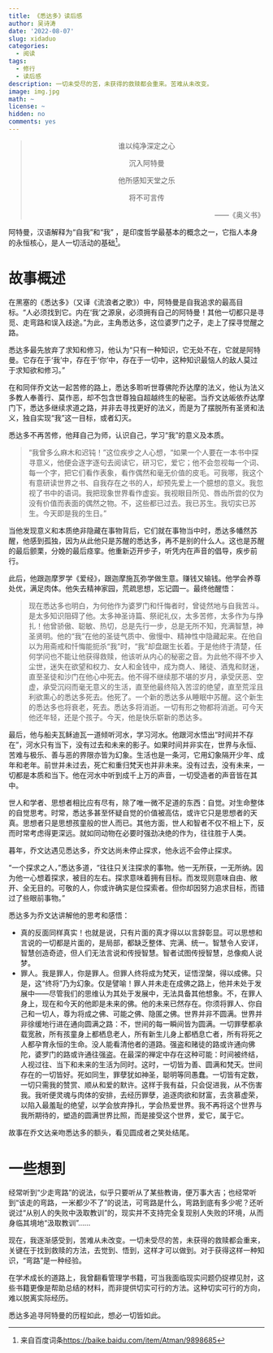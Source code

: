 ```yaml
---
title: 《悉达多》读后感
author: 吴诗涛
date: '2022-08-07'
slug: xidaduo
categories:
  - 阅读
tags:
  - 修行
  - 读后感
description: 一切未受尽的苦，未获得的救赎都会重来。苦难从未改变。
image: img.jpg
math: ~
license: ~
hidden: no
comments: yes
---
```


> <center>谁以纯净深定之心
> 
> 沉入阿特曼
> 
> 他所感知天堂之乐
> 
> 将不可言传</center>
> 
> <div align = "right">——《奥义书》</div>

阿特曼，汉语解释为“自我”和“我”
，是印度哲学最基本的概念之一，它指人本身的永恒核心，是人一切活动的基础[^baidu]。

[^baidu]: 来自百度词条<https://baike.baidu.com/item/Atman/9898685>

# 故事概述

在黑塞的《悉达多》（又译《流浪者之歌》）中，阿特曼是自我追求的最高目标。“人必须找到它。内在‘我’之源泉，必须拥有自己的阿特曼！其他一切都只是寻觅、走弯路和误入歧途。”为此，主角悉达多，这位婆罗门之子，走上了探寻觉醒之路。

悉达多最先放弃了求知和修习，他认为“只有一种知识，它无处不在，它就是阿特曼。它存在于‘我’中，存在于‘你’中，存在于一切中，这种知识最恼人的敌人莫过于求知欲和修习。”

在和同伴乔文达一起苦修的路上，悉达多聆听世尊佛陀乔达摩的法义，他认为法义多教人奉善行、莫作恶，却不包含世尊独自超越终生的秘密。当乔文达皈依乔达摩门下，悉达多继续求道之路，并非去寻找更好的法义，而是为了摆脱所有圣贤和法义，独自实现“我”这一目标，或者幻灭。

悉达多不再苦修，他拜自己为师，认识自己，学习“我”的意义及本质。

> “我曾多么麻木和迟钝！”这位疾步之人心想，“如果一个人要在一本书中探寻意义，他便会逐字逐句去阅读它，研习它，爱它；他不会忽视每一个词、每一个字，把它们看作表象，看作偶然和毫无价值的皮毛。可我哪，我这个有意研读世界之书、自我存在之书的人，却预先爱上一个臆想的意义。我忽视了书中的语词。我把现象世界看作虚妄。我视眼目所见、唇齿所尝的仅为没有价值而表面的偶然之物。不，这些都已过去。我已苏生。我切实已苏生。今天即是我的生日。”

当他发现意义和本质绝非隐藏在事物背后，它们就在事物当中时，悉达多幡然苏醒，他感到孤独，因为从此他只是苏醒的悉达多，再不是别的什么人。这也是苏醒的最后颤栗，分娩的最后痉挛。他重新迈开步子，听凭内在声音的倡导，疾步前行。

此后，他跟迦摩罗学《爱经》，跟迦摩施瓦弥学做生意。赚钱又输钱。他学会养尊处优，满足肉体。他失去精神家园，荒疏思想，忘记圆一。最终他醒悟：

> 现在悉达多也明白，为何他作为婆罗门和忏悔者时，曾徒然地与自我苦斗。是太多知识阻碍了他。太多神圣诗篇、祭祀礼仪，太多苦修，太多作为与挣扎！他曾骄傲、聪敏、热切，总是先行一步，总是无所不知，充满智慧，神圣贤明。他的“我”在他的圣徒气质中、傲慢中、精神性中隐藏起来。在他自以为用斋戒和忏悔能扼杀“我”时，“我”却盘踞生长着。于是他终于清楚，任何学问也不能让他获得救赎，他该听从内心的秘密之音。为此他不得不步入尘世，迷失在欲望和权力、女人和金钱中，成为商人、赌徒、酒鬼和财迷，直至圣徒和沙门在他心中死去。他不得不继续那不堪的岁月，承受厌恶、空虚，承受沉闷而毫无意义的生活，直至他最终陷入苦涩的绝望，直至荒淫且利欲熏心的悉达多死去。他死了。一个新的悉达多从睡眠中苏醒。这个新生的悉达多也将衰老，死去。悉达多将消逝。一切有形之物都将消逝。可今天他还年轻，还是个孩子。今天，他是快乐崭新的悉达多。

最后，他与船夫瓦稣迪瓦一道倾听河水，学习河水。他跟河水悟出“时间并不存在”，河水只有当下，没有过去和未来的影子。如果时间并非实在，世界与永恒、苦难与极乐、善与恶的界限亦皆为幻象。生活也是一条河，它用幻象隔开少年、成年和老年。前世并未过去，死亡和重归梵天也并非未来。没有过去，没有未来，一切都是本质和当下。他在河水中听到成千上万的声音，一切受造者的声音皆在其中。

世人和学者、思想者相比应有尽有，除了唯一微不足道的东西：自觉。对生命整体的自觉思考。时常，悉达多甚至怀疑自觉的价值被高估，或许它只是思想者的天真。思想者只是思想孩童般的世人而已。其他方面，世人和智者不仅不相上下，反而时常考虑得更深远。就如同动物在必要时强劲决绝的作为，往往胜于人类。

暮年，乔文达遇见悉达多，乔文达尚未停止探求，他永远不会停止探求。

“一个探求之人，”悉达多道，“往往只关注探求的事物。他一无所获，一无所纳。因为他一心想着探求，被目的左右。探求意味着拥有目标。而发现则意味自由、敞开、全无目的。可敬的人，你或许确实是位探索者。但你却因努力追求目标，而错过了些眼前事物。”

悉达多为乔文达讲解他的思考和感悟：

- 真的反面同样真实！也就是说，只有片面的真才得以以言辞彰显。可以思想和言说的一切都是片面的，是局部，都缺乏整体、完满、统一。智慧令人安详，智慧创造奇迹，但人们无法言说和传授智慧。智者试图传授智慧，总像痴人说梦。
- 罪人。我是罪人，你是罪人。但罪人终将成为梵天，证悟涅槃，得以成佛。只是，这“终将”乃为幻象。仅是譬喻！罪人并未走在成佛之路上，他并未处于发展中——尽管我们的思维认为其处于发展中，无法具备其他想象。不，在罪人身上，现在和今天的他即是未来的佛。他的未来已然存在。你须将罪人、你自己和一切人，尊为将成之佛、可能之佛、隐匿之佛。世界并非不圆满。世界并非徐缓地行进在通向圆满之路：不，世间的每一瞬间皆为圆满。一切罪孽都承载宽赦，所有孩童身上都栖息老人，所有新生儿身上都栖息亡者，所有将死之人都孕育永恒的生命。没人能看清他者的道路。强盗和赌徒的路或许通向佛陀，婆罗门的路或许通往强盗。在最深的禅定中存在这种可能：时间被终结，人视过往、当下和未来的生活为同时。这时，一切皆为善、圆满和梵天。世间存在的一切皆好。死如同生，罪孽犹如神圣，聪明等同愚蠢。一切皆有定数，一切只需我的赞赏、顺从和爱的默许。这样于我有益，只会促进我，从不伤害我。我听便灵魂与肉体的安排，去经历罪孽，追逐肉欲和财富，去贪慕虚荣，以陷入最羞耻的绝望，以学会放弃挣扎，学会热爱世界。我不再将这个世界与我所期待的，塑造的圆满世界比照，而是接受这个世界，爱它，属于它。

故事在乔文达亲吻悉达多的额头，看见圆成者之笑处结尾。

# 一些想到

经常听到“少走弯路”的说法，似乎只要听从了某些教诲，便万事大吉；也经常听到“该走的弯路，一米都少不了”的说法，可弯路是什么，弯路到底有多少呢？还听说过“从别人的失败中汲取教训”的，现实并不支持完全复现别人失败的环境，从而身临其境地“汲取教训”……

现在，我逐渐感受到，苦难从未改变。一切未受尽的苦，未获得的救赎都会重来，关键在于找到救赎的方法，去觉到、悟到，这样才可以做到。对于获得这样一种知识，“弯路”是一种经验。

在学术成长的道路上，我曾翻看管理学书籍，可当我面临现实问题仍捉襟见肘，这些书籍更像是帮助总结的材料，而非提供切实可行的方法。这种切实可行的方向，难以脱离实际经历。

悉达多追寻阿特曼的历程如此，想必一切皆如此。

